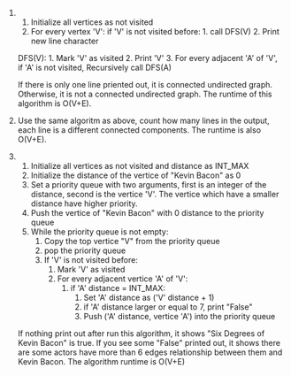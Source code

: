 1.  
    1. Initialize all vertices as not visited
    2. For every vertex 'V':
         if 'V' is not visited before:  1. call DFS(V)
                                        2. Print new line character

    DFS(V):
        1. Mark 'V' as visited
        2. Print 'V'
        3. For every adjacent 'A' of 'V', if 'A' is not visited,
           Recursively call DFS(A)

    If there is only one line priented out, it is connected undirected graph. 
    Otherwise, it is not a connected undirected graph.
    The runtime of this algorithm is O(V+E).


2.
   Use the same algoritm as above, count how many lines in the output, each 
   line is a different connected components. The runtime is also O(V+E).

3.
    1. Initialize all vertices as not visited and distance as INT_MAX
    2. Initialize the distance of the vertice of "Kevin Bacon" as 0
    3. Set a priority queue with two arguments, first is an integer of the 
        distance, second is the vertice 'V'. The vertice which have a smaller
         distance have higher priority.
    4. Push the vertice of "Kevin Bacon" with 0 distance to the priority queue
    5. While the priority queue is not empty:
        1. Copy the top vertice "V" from the priority queue
        2. pop the priority queue
        3. If 'V' is not visited before:
            1. Mark 'V' as visited
            2. For every adjacent vertice 'A' of 'V':
                1. if 'A' distance = INT_MAX:
                    1. Set 'A' distance as ('V' distance + 1)
                    2. if 'A' distance larger or equal to 7, print "False"
                    3. Push ('A' distance, vertice 'A') into the priority queue
 
    If nothing print out after run this algorithm, it shows "Six Degrees of 
    Kevin Bacon" is true. If you see some "False" printed out, it shows 
    there are some actors have more than 6 edges relationship between them and
    Kevin Bacon. The algorithm runtime is O(V+E)

